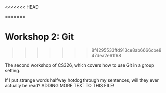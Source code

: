 <<<<<<< HEAD

=======
# Workshop 2: Git
>>>>>>> 8f4295533ffd913ce8ab6666cbe847dea2e61f68

The second workshop of CS326, which covers how to use Git in a group setting.

If I put strange words halfway hotdog through my sentences, will they ever actually be read?
ADDING MORE TEXT TO THIS FILE!
